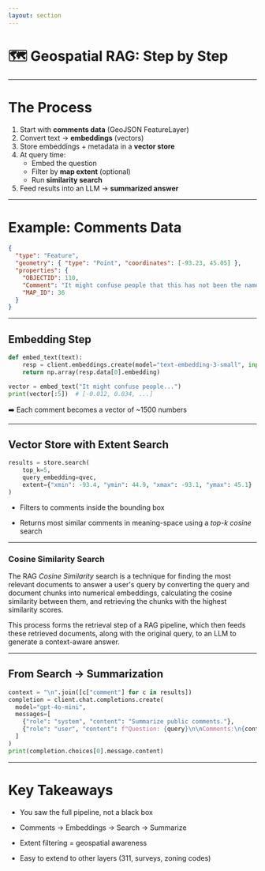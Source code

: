 ```yaml
---
layout: section
---
```


# 🗺️ Geospatial RAG: Step by Step

---

# The Process

1. Start with **comments data** (GeoJSON FeatureLayer)  
2. Convert text → **embeddings** (vectors)  
3. Store embeddings + metadata in a **vector store**  
4. At query time:  
   - Embed the question  
   - Filter by **map extent** (optional)  
   - Run **similarity search**  
5. Feed results into an LLM → **summarized answer**

---


# Example: Comments Data

```json
{
  "type": "Feature",
  "geometry": { "type": "Point", "coordinates": [-93.23, 45.05] },
  "properties": {
    "OBJECTID": 110,
    "Comment": "It might confuse people that this has not been the name of the park for quite some time.",
    "MAP_ID": 36
  }
}
```

---

## Embedding Step

```py
def embed_text(text):
    resp = client.embeddings.create(model="text-embedding-3-small", input=text)
    return np.array(resp.data[0].embedding)

vector = embed_text("It might confuse people...")
print(vector[:5])  # [-0.012, 0.034, ...]
```
➡️ Each comment becomes a vector of ~1500 numbers

---

## Vector Store with Extent Search

```py
results = store.search(
    top_k=5,
    query_embedding=qvec,
    extent={"xmin": -93.4, "ymin": 44.9, "xmax": -93.1, "ymax": 45.1}
)
```

* Filters to comments inside the bounding box

* Returns most similar comments in meaning-space using a *top-k cosine* search

---

### Cosine Similarity Search

The RAG *Cosine Similarity* search is a technique for finding the most relevant documents to answer a user's query by converting the query and document chunks into numerical embeddings, calculating the cosine similarity between them, and retrieving the chunks with the highest similarity scores. 

This process forms the retrieval step of a RAG pipeline, which then feeds these retrieved documents, along with the original query, to an LLM to generate a context-aware answer. 

---

## From Search -> Summarization

```py
context = "\n".join([c["comment"] for c in results])
completion = client.chat.completions.create(
  model="gpt-4o-mini",
  messages=[
    {"role": "system", "content": "Summarize public comments."},
    {"role": "user", "content": f"Question: {query}\n\nComments:\n{context}"}
  ]
)
print(completion.choices[0].message.content)
```

---

# Key Takeaways

* You saw the full pipeline, not a black box

* Comments → Embeddings → Search → Summarize

* Extent filtering = geospatial awareness

* Easy to extend to other layers (311, surveys, zoning codes)